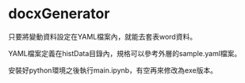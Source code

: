 # docxGenerator
只要將變動資料設定在YAML檔案內，就能去套表word資料。

YAML檔案定義在histData目錄內，規格可以參考外層的sample.yaml檔案。

安裝好python環境之後執行main.ipynb，有空再來修改為exe版本。



